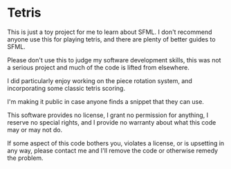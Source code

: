 # Tetris

This is just a toy project for me to learn about SFML. I don't recommend anyone use this for playing tetris, and there are plenty of better guides to SFML.

Please don't use this to judge my software development skills, this was not a serious project and much of the code is lifted from elsewhere. 

I did particularly enjoy working on the piece rotation system, and incorporating some classic tetris scoring.
 
I'm making it public in case anyone finds a snippet that they can use.

This software provides no license, I grant no permission for anything, I reserve no special rights, and I provide no warranty about what this code may or may not do.

If some aspect of this code bothers you, violates a license, or is upsetting in any way, please contact me and I'll remove the code or otherwise remedy the problem.
